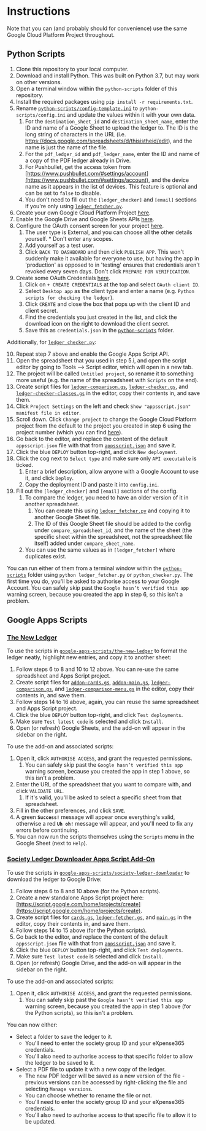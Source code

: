 # Instructions
Note that you can (and probably should for convenience) use the same Google Cloud Platform Project throughout.

## Python Scripts
1. Clone this repository to your local computer.
2. Download and install Python. This was built on Python 3.7, but may work on other versions.
3. Open a terminal window within the `python-scripts` folder of this repository.
4. Install the required packages using `pip install -r requirements.txt`.
5. Rename [`python-scripts/config-template.ini`](python-scripts/config-template.ini) to `python-scripts/config.ini` and update the values within it with your own data. 
   1. For the `destination_sheet_id` and `destination_sheet_name`, enter the ID and name of a Google Sheet to upload the ledger to. The ID is the long string of characters in the URL (i.e. https://docs.google.com/spreadsheets/d/thisistheid/edit), and the name is just the name of the file.
   2. For the `pdf_ledger_id` and `pdf_ledger_name`, enter the ID and name of a copy of the PDF ledger already in Drive. 
   3. For Pushbullet, get the access token from [https://www.pushbullet.com/#settings/account](https://www.pushbullet.com/#settings/account), and the device name as it appears in the list of devices. This feature is optional and can be set to `false` to disable.  
   4. You don't need to fill out the `[ledger_checker]` and `[email]` sections if you're only using [`ledger_fetcher.py`](python-scripts/ledger_fetcher.py).
6. Create your own Google Cloud Platform Project [here](https://console.cloud.google.com/projectcreate).
7. Enable the Google Drive and Google Sheets APIs [here](https://console.cloud.google.com/apis/library).
8. Configure the OAuth consent screen for your project [here](https://console.cloud.google.com/apis/credentials/consent). 
   1. The user type is External, and you can choose all the other details yourself.  * Don't enter any scopes.
   2. Add yourself as a test user.
   3. Click `BACK TO DASHBOARD` and then click `PUBLISH APP`. This won't suddenly make it available for everyone to use, but having the app in 'production' as opposed to in 'testing' ensures that credentials aren't revoked every seven days. Don't click `PREPARE FOR VERIFICATION`.
9. Create some OAuth Credentials [here](https://console.cloud.google.com/apis/credentials). 
   1. Click on `+ CREATE CREDENTIALS` at the top and select `OAuth client ID`. 
   2. Select `Desktop app` as the client type and enter a name (e.g. `Python scripts for checking the ledger`). 
   3. Click `CREATE` and close the box that pops up with the client ID and client secret. 
   4. Find the credentials you just created in the list, and click the download icon on the right to download the client secret. 
   5. Save this as `credentials.json` in the [`python-scripts`](python-scripts) folder.

Additionally, for [`ledger_checker.py`](python-scripts/ledger_checker.py):

10. Repeat step 7 above and enable the Google Apps Script API.
11. Open the spreadsheet that you used in step 5.i, and open the script editor by going to Tools --> Script editor, which will open in a new tab.
12. The project will be called `Untitled project`, so rename it to something more useful (e.g. the name of the spreadsheet with `Scripts` on the end).
13. Create script files for [`ledger-comparison.gs`](google-apps-scripts/the-new-ledger/ledger-comparison.gs), [`ledger-checker.gs`](google-apps-scripts/the-new-ledger/ledger-checker.gs), and [`ledger-checker-classes.gs`](google-apps-scripts/the-new-ledger/ledger-checker-classes.gs) in the editor, copy their contents in, and save them.
14. Click `Project Settings` on the left and check `Show "appsscript.json" manifest file in editor`.
15. Scroll down. Click `Change project` to change the Google Cloud Platform project from the default to the project you created in step 6 using the project number (which you can find [here](https://console.cloud.google.com/home/dashboard)).
16. Go back to the editor, and replace the content of the default `appsscript.json` file with that from [`appsscript.json`](google-apps-scripts/the-new-ledger/appsscript.json) and save it.
17. Click the blue `DEPLOY` button top-right, and click `New deployment`.
18. Click the cog next to `Select type` and make sure only `API executable` is ticked.
    1. Enter a brief description, allow anyone with a Google Account to use it, and click `Deploy`. 
    2. Copy the deployment ID and paste it into `config.ini`.
19. Fill out the `[ledger_checker]` and `[email]` sections of the config. 
    1. To compare the ledger, you need to have an older version of it in another spreadsheet. 
        1. You can create this using [`ledger_fetcher.py`](python-scripts/ledger_fetcher.py) and copying it to another Google Sheet file. 
	      2. The ID of this Google Sheet file should be added to the config under `compare_spreadsheet_id`, and the name of the sheet (the specific sheet within the spreadsheet, not the spreadsheet file itself) added under `compare_sheet_name`.
    2. You can use the same values as in `[ledger_fetcher]` where duplicates exist. 

You can run either of them from a terminal window within the [`python-scripts`](python-scripts) folder using `python ledger_fetcher.py` or `python_checker.py`. The first time you do, you'll be asked to authorise access to your Google Account. You can safely skip past the `Google hasn’t verified this app` warning screen, because you created the app in step 6, so this isn't a problem.


## Google Apps Scripts

### [The New Ledger](google-apps-scripts/the-new-ledger)
To use the scripts in [`google-apps-scripts/the-new-ledger`](google-apps-scripts/the-new-ledger) to format the ledger neatly, highlight new entries, and copy it to another sheet:
1. Follow steps 6 to 8 and 10 to 12 above. You can re-use the same spreadsheet and Apps Script project.
2. Create script files for [`addon-cards.gs`](google-apps-scripts/the-new-ledger/addon-cards.gs), [`addon-main.gs`](google-apps-scripts/the-new-ledger/addon-main.gs), [`ledger-comparison.gs`](google-apps-scripts/the-new-ledger/ledger-comparison.gs), and [`ledger-comparison-menu.gs`](google-apps-scripts/the-new-ledger/ledger-comparison-menu.gs) in the editor, copy their contents in, and save them.
3. Follow steps 14 to 16 above, again, you can reuse the same spreadsheet and Apps Script project.
4. Click the blue `DEPLOY` button top-right, and click `Test deployments`.
5. Make sure `Test latest code` is selected and click `Install`.
6. Open (or refresh) Google Sheets, and the add-on will appear in the sidebar on the right.

To use the add-on and associated scripts:
1. Open it, click `AUTHORISE ACCESS`, and grant the requested permissions.
   1. You can safely skip past the `Google hasn’t verified this app` warning screen, because you created the app in step 1 above, so this isn't a problem.
2. Enter the URL of the spreadsheet that you want to compare with, and click `VALIDATE URL`.
   1. If it's valid, you'll be asked to select a specific sheet from that spreadsheet.
3. Fill in the other preferences, and click `SAVE`.
4. A green **`Success!`** message will appear once everything's valid, otherwise a red **`Uh oh!`** message will appear, and you'll need to fix any errors before continuing.
5. You can now run the scripts themselves using the `Scripts` menu in the Google Sheet (next to `Help`).


### [Society Ledger Downloader Apps Script Add-On](google-apps-scripts/society-ledger-downloader)
To use the scripts in [`google-apps-scripts/society-ledger-downloader`](google-apps-scripts/society-ledger-downloader) to download the ledger to Google Drive:
1. Follow steps 6 to 8 and 10 above (for the Python scripts).
2. Create a new standalone Apps Script project here: [https://script.google.com/home/projects/create](https://script.google.com/home/projects/create).
3. Create script files for [`cards.gs`](google-apps-scripts/society-ledger-downloader/cards.js), [`ledger-fetcher.gs`](google-apps-scripts/society-ledger-downloader/ledger-fetcher.js), and [`main.gs`](google-apps-scripts/society-ledger-downloader/main.js) in the editor, copy their contents in, and save them.
3. Follow steps 14 to 15 above (for the Python scripts).
4. Go back to the editor, and replace the content of the default `appsscript.json` file with that from [`appsscript.json`](google-apps-scripts/society-ledger-downloader/appsscript.json) and save it.
4. Click the blue `DEPLOY` button top-right, and click `Test deployments`.
5. Make sure `Test latest code` is selected and click `Install`.
6. Open (or refresh) Google Drive, and the add-on will appear in the sidebar on the right.

To use the add-on and associated scripts:
1. Open it, click `AUTHORISE ACCESS`, and grant the requested permissions.
   1. You can safely skip past the `Google hasn’t verified this app` warning screen, because you created the app in step 1 above (for the Python scripts), so this isn't a problem.

You can now either:
* Select a folder to save the ledger to it. 
   * You'll need to enter the society group ID and your eXpense365 credentials.
   * You'll also need to authorise access to that specific folder to allow the ledger to be saved to it.
* Select a PDF file to update it with a new copy of the ledger.
   * The new PDF ledger will be saved as a new version of the file - previous versions can be accessed by right-clicking the file and selecting `Manage versions`.
   * You can choose whether to rename the file or not.
   * You'll need to enter the society group ID and your eXpense365 credentials.
   * You'll also need to authorise access to that specific file to allow it to be updated.